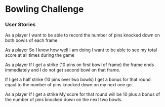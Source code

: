 
Bowling Challenge
=================

### User Stories

As a player
I want to be able to record the number of pins
knocked down on both bowls of each frame

As a player
So I know how well I am doing
I want to be able to see my total score at all times during the game

As a player
If I get a strike (10 pins on first bowl of frame) the frame ends immediately and I do not get second bowl on that frame.

If I get a half strike (10 pins over two bowls) I get a bonus for that round eqaul to the number of pins knocked down on my next one go.

As a player
If I get a strike  My score for that round will be 10 plus a bonus of the number of pins knocked down on the next two bowls.



